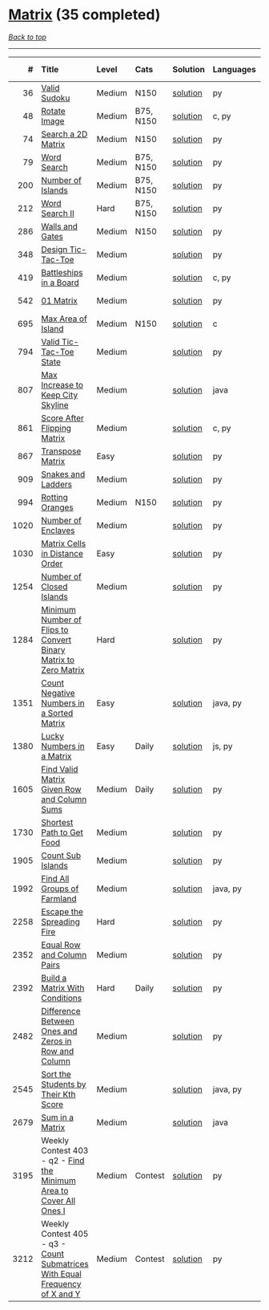 # [Matrix](<https://leetcode.com/tag/Matrix/>) (35 completed)

*[Back to top](<../../README.md>)*

------

|    # | Title                                                                                                                                                              | Level   | Cats      | Solution                                                                                   | Languages   | Date Complete   |
|-----:|:-------------------------------------------------------------------------------------------------------------------------------------------------------------------|:--------|:----------|:-------------------------------------------------------------------------------------------|:------------|:----------------|
|   36 | [Valid Sudoku](<https://leetcode.com/problems/valid-sudoku>)                                                                                                       | Medium  | N150      | [solution](<../_36. Valid Sudoku.md>)                                                      | py          | Jun 13, 2024    |
|   48 | [Rotate Image](<https://leetcode.com/problems/rotate-image>)                                                                                                       | Medium  | B75, N150 | [solution](<../_48. Rotate Image.md>)                                                      | c, py       | Jun 15, 2024    |
|   74 | [Search a 2D Matrix](<https://leetcode.com/problems/search-a-2d-matrix>)                                                                                           | Medium  | N150      | [solution](<../_74. Search a 2D Matrix.md>)                                                | py          | Jun 15, 2024    |
|   79 | [Word Search](<https://leetcode.com/problems/word-search>)                                                                                                         | Medium  | B75, N150 | [solution](<../_79. Word Search.md>)                                                       | py          | Jun 27, 2024    |
|  200 | [Number of Islands](<https://leetcode.com/problems/number-of-islands>)                                                                                             | Medium  | B75, N150 | [solution](<../_200. Number of Islands.md>)                                                | py          | Jun 17, 2024    |
|  212 | [Word Search II](<https://leetcode.com/problems/word-search-ii>)                                                                                                   | Hard    | B75, N150 | [solution](<../_212. Word Search II.md>)                                                   | py          | Jun 27, 2024    |
|  286 | [Walls and Gates](<https://leetcode.com/problems/walls-and-gates>)                                                                                                 | Medium  | N150      | [solution](<../_286. Walls and Gates.md>)                                                  | py          | Jun 15, 2024    |
|  348 | [Design Tic-Tac-Toe](<https://leetcode.com/problems/design-tic-tac-toe>)                                                                                           | Medium  |           | [solution](<../_348. Design Tic-Tac-Toe.md>)                                               | py          | Jul 05, 2024    |
|  419 | [Battleships in a Board](<https://leetcode.com/problems/battleships-in-a-board>)                                                                                   | Medium  |           | [solution](<../_419. Battleships in a Board.md>)                                           | c, py       | Jun 24, 2024    |
|  542 | [01 Matrix](<https://leetcode.com/problems/01-matrix>)                                                                                                             | Medium  |           | [solution](<../_542. 01 Matrix.md>)                                                        | py          | Jun 26, 2024    |
|  695 | [Max Area of Island](<https://leetcode.com/problems/max-area-of-island>)                                                                                           | Medium  | N150      | [solution](<../_695. Max Area of Island.md>)                                               | c           | Jun 24, 2024    |
|  794 | [Valid Tic-Tac-Toe State](<https://leetcode.com/problems/valid-tic-tac-toe-state>)                                                                                 | Medium  |           | [solution](<../_794. Valid Tic-Tac-Toe State.md>)                                          | py          | Jul 05, 2024    |
|  807 | [Max Increase to Keep City Skyline](<https://leetcode.com/problems/max-increase-to-keep-city-skyline>)                                                             | Medium  |           | [solution](<../_807. Max Increase to Keep City Skyline.md>)                                | java        | Jun 22, 2024    |
|  861 | [Score After Flipping Matrix](<https://leetcode.com/problems/score-after-flipping-matrix>)                                                                         | Medium  |           | [solution](<../_861. Score After Flipping Matrix.md>)                                      | c, py       | Jun 10, 2024    |
|  867 | [Transpose Matrix](<https://leetcode.com/problems/transpose-matrix>)                                                                                               | Easy    |           | [solution](<../_867. Transpose Matrix.md>)                                                 | py          | Jun 15, 2024    |
|  909 | [Snakes and Ladders](<https://leetcode.com/problems/snakes-and-ladders>)                                                                                           | Medium  |           | [solution](<../_909. Snakes and Ladders.md>)                                               | py          | Jun 12, 2024    |
|  994 | [Rotting Oranges](<https://leetcode.com/problems/rotting-oranges>)                                                                                                 | Medium  | N150      | [solution](<../_994. Rotting Oranges.md>)                                                  | py          | Jun 15, 2024    |
| 1020 | [Number of Enclaves](<https://leetcode.com/problems/number-of-enclaves>)                                                                                           | Medium  |           | [solution](<../_1020. Number of Enclaves.md>)                                              | py          | Jun 26, 2024    |
| 1030 | [Matrix Cells in Distance Order](<https://leetcode.com/problems/matrix-cells-in-distance-order>)                                                                   | Easy    |           | [solution](<../_1030. Matrix Cells in Distance Order.md>)                                  | py          | Jun 04, 2024    |
| 1254 | [Number of Closed Islands](<https://leetcode.com/problems/number-of-closed-islands>)                                                                               | Medium  |           | [solution](<../_1254. Number of Closed Islands.md>)                                        | py          | Jun 26, 2024    |
| 1284 | [Minimum Number of Flips to Convert Binary Matrix to Zero Matrix](<https://leetcode.com/problems/minimum-number-of-flips-to-convert-binary-matrix-to-zero-matrix>) | Hard    |           | [solution](<../_1284. Minimum Number of Flips to Convert Binary Matrix to Zero Matrix.md>) | py          | Jun 09, 2024    |
| 1351 | [Count Negative Numbers in a Sorted Matrix](<https://leetcode.com/problems/count-negative-numbers-in-a-sorted-matrix>)                                             | Easy    |           | [solution](<../_1351. Count Negative Numbers in a Sorted Matrix.md>)                       | java, py    | Jun 01, 2024    |
| 1380 | [Lucky Numbers in a Matrix](<https://leetcode.com/problems/lucky-numbers-in-a-matrix>)                                                                             | Easy    | Daily     | [solution](<../_1380. Lucky Numbers in a Matrix.md>)                                       | js, py      | Jul 19, 2024    |
| 1605 | [Find Valid Matrix Given Row and Column Sums](<https://leetcode.com/problems/find-valid-matrix-given-row-and-column-sums>)                                         | Medium  | Daily     | [solution](<../_1605. Find Valid Matrix Given Row and Column Sums.md>)                     | py          | Jul 20, 2024    |
| 1730 | [Shortest Path to Get Food](<https://leetcode.com/problems/shortest-path-to-get-food>)                                                                             | Medium  |           | [solution](<../_1730. Shortest Path to Get Food.md>)                                       | py          | Jun 26, 2024    |
| 1905 | [Count Sub Islands](<https://leetcode.com/problems/count-sub-islands>)                                                                                             | Medium  |           | [solution](<../_1905. Count Sub Islands.md>)                                               | py          | Jun 24, 2024    |
| 1992 | [Find All Groups of Farmland](<https://leetcode.com/problems/find-all-groups-of-farmland>)                                                                         | Medium  |           | [solution](<../_1992. Find All Groups of Farmland.md>)                                     | java, py    | Jun 24, 2024    |
| 2258 | [Escape the Spreading Fire](<https://leetcode.com/problems/escape-the-spreading-fire>)                                                                             | Hard    |           | [solution](<../_2258. Escape the Spreading Fire.md>)                                       | py          | Jun 15, 2024    |
| 2352 | [Equal Row and Column Pairs](<https://leetcode.com/problems/equal-row-and-column-pairs>)                                                                           | Medium  |           | [solution](<../_2352. Equal Row and Column Pairs.md>)                                      | py          | Jun 27, 2024    |
| 2392 | [Build a Matrix With Conditions](<https://leetcode.com/problems/build-a-matrix-with-conditions>)                                                                   | Hard    | Daily     | [solution](<../_2392. Build a Matrix With Conditions.md>)                                  | py          | Jul 21, 2024    |
| 2482 | [Difference Between Ones and Zeros in Row and Column](<https://leetcode.com/problems/difference-between-ones-and-zeros-in-row-and-column>)                         | Medium  |           | [solution](<../_2482. Difference Between Ones and Zeros in Row and Column.md>)             | py          | Jun 07, 2024    |
| 2545 | [Sort the Students by Their Kth Score](<https://leetcode.com/problems/sort-the-students-by-their-kth-score>)                                                       | Medium  |           | [solution](<../_2545. Sort the Students by Their Kth Score.md>)                            | java, py    | Jun 24, 2024    |
| 2679 | [Sum in a Matrix](<https://leetcode.com/problems/sum-in-a-matrix>)                                                                                                 | Medium  |           | [solution](<../_2679. Sum in a Matrix.md>)                                                 | java        | May 22, 2024    |
| 3195 | Weekly Contest 403 - q2 - [Find the Minimum Area to Cover All Ones I](<https://leetcode.com/problems/find-the-minimum-area-to-cover-all-ones-i>)                   | Medium  | Contest   | [solution](<../_3195. Find the Minimum Area to Cover All Ones I.md>)                       | py          | Jul 07, 2024    |
| 3212 | Weekly Contest 405 - q3 - [Count Submatrices With Equal Frequency of X and Y](<https://leetcode.com/problems/count-submatrices-with-equal-frequency-of-x-and-y>)   | Medium  | Contest   | [solution](<../_3212. Count Submatrices With Equal Frequency of X and Y.md>)               | py          | Jul 07, 2024    |